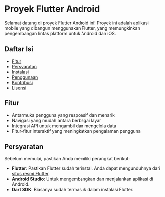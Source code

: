 # Proyek Flutter Android

Selamat datang di proyek Flutter Android ini! Proyek ini adalah aplikasi mobile yang dibangun menggunakan Flutter, yang memungkinkan pengembangan lintas platform untuk Android dan iOS.

## Daftar Isi

- [Fitur](#fitur)
- [Persyaratan](#persyaratan)
- [Instalasi](#instalasi)
- [Penggunaan](#penggunaan)
- [Kontribusi](#kontribusi)
- [Lisensi](#lisensi)

## Fitur

- Antarmuka pengguna yang responsif dan menarik
- Navigasi yang mudah antara berbagai layar
- Integrasi API untuk mengambil dan mengelola data
- Fitur-fitur interaktif yang meningkatkan pengalaman pengguna

## Persyaratan

Sebelum memulai, pastikan Anda memiliki perangkat berikut:

- **Flutter**: Pastikan Flutter sudah terinstal. Anda dapat mengunduhnya dari [situs resmi Flutter](https://flutter.dev/docs/get-started/install).
- **Android Studio**: Untuk mengembangkan dan menjalankan aplikasi di Android.
- **Dart SDK**: Biasanya sudah termasuk dalam instalasi Flutter.
